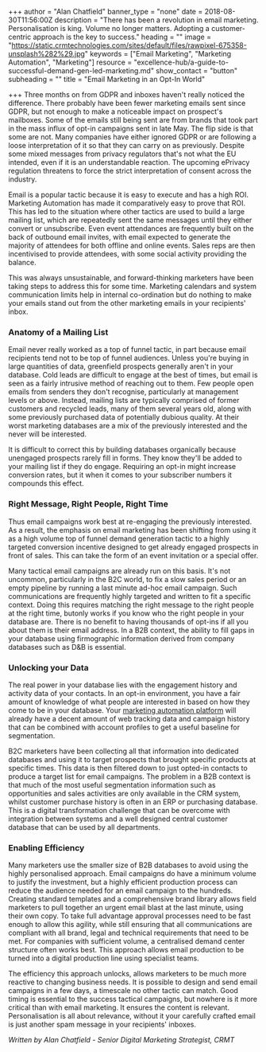 +++
author = "Alan Chatfield"
banner_type = "none"
date = 2018-08-30T11:56:00Z
description = "There has been a revolution in email marketing. Personalisation is king. Volume no longer matters. Adopting a customer-centric approach is the key to success."
heading = ""
image = "https://static.crmtechnologies.com/sites/default/files/rawpixel-675358-unsplash%282%29.jpg"
keywords = ["Email Marketing", "Marketing Automation", "Marketing"]
resource = "excellence-hub/a-guide-to-successful-demand-gen-led-marketing.md"
show_contact = "button"
subheading = ""
title = "Email Marketing in an Opt-In World"

+++
Three months on from GDPR and inboxes haven't really noticed the difference. There probably have been fewer marketing emails sent since GDPR, but not enough to make a noticeable impact on prospect's mailboxes. Some of the emails still being sent are from brands that took part in the mass influx of opt-in campaigns sent in late May. The flip side is that some are not. Many companies have either ignored GDPR or are following a loose interpretation of it so that they can carry on as previously. Despite some mixed messages from privacy regulators that's not what the EU intended, even if it is an understandable reaction. The upcoming ePrivacy regulation threatens to force the strict interpretation of consent across the industry.

Email is a popular tactic because it is easy to execute and has a high ROI. Marketing Automation has made it comparatively easy to prove that ROI. This has led to the situation where other tactics are used to build a large mailing list, which are repeatedly sent the same messages until they either convert or unsubscribe. Even event attendances are frequently built on the back of outbound email invites, with email expected to generate the majority of attendees for both offline and online events. Sales reps are then incentivised to provide attendees, with some social activity providing the balance.

This was always unsustainable, and forward-thinking marketers have been taking steps to address this for some time. Marketing calendars and system communication limits help in internal co-ordination but do nothing to make your emails stand out from the other marketing emails in your recipients' inbox.

### Anatomy of a Mailing List

Email never really worked as a top of funnel tactic, in part because email recipients tend not to be top of funnel audiences. Unless you're buying in large quantities of data, greenfield prospects generally aren't in your database. Cold leads are difficult to engage at the best of times, but email is seen as a fairly intrusive method of reaching out to them. Few people open emails from senders they don't recognise, particularly at management levels or above. Instead, mailing lists are typically comprised of former customers and recycled leads, many of them several years old, along with some previously purchased data of potentially dubious quality. At their worst marketing databases are a mix of the previously interested and the never will be interested.

It is difficult to correct this by building databases organically because unengaged prospects rarely fill in forms. They know they'll be added to your mailing list if they do engage. Requiring an opt-in might increase conversion rates, but it when it comes to your subscriber numbers it compounds this effect.

### Right Message, Right People, Right Time

Thus email campaigns work best at re-engaging the previously interested. As a result, the emphasis on email marketing has been shifting from using it as a high volume top of funnel demand generation tactic to a highly targeted conversion incentive designed to get already engaged prospects in front of sales. This can take the form of an event invitation or a special offer.

Many tactical email campaigns are already run on this basis. It's not uncommon, particularly in the B2C world, to fix a slow sales period or an empty pipeline by running a last minute ad-hoc email campaign. Such communications are frequently highly targeted and written to fit a specific context. Doing this requires matching the right message to the right people at the right time, butonly works if you know who the right people in your database are. There is no benefit to having thousands of opt-ins if all you about them is their email address. In a B2B context, the ability to fill gaps in your database using firmographic information derived from company databases such as D&B is essential.

### Unlocking your Data

The real power in your database lies with the engagement history and activity data of your contacts. In an opt-in environment, you have a fair amount of knowledge of what people are interested in based on how they come to be in your database. Your [marketing automation platform](https://www.crmtechnologies.com/what-we-do/technology-services/Marketo "Marketing Automation") will already have a decent amount of web tracking data and campaign history that can be combined with account profiles to get a useful baseline for segmentation.

B2C marketers have been collecting all that information into dedicated databases and using it to target prospects that brought specific products at specific times. This data is then filtered down to just opted-in contacts to produce a target list for email campaigns. The problem in a B2B context is that much of the most useful segmentation information such as opportunities and sales activities are only available in the CRM system, whilst customer purchase history is often in an ERP or purchasing database. This is a digital transformation challenge that can be overcome with integration between systems and a well designed central customer database that can be used by all departments.

### Enabling Efficiency

Many marketers use the smaller size of B2B databases to avoid using the highly personalised approach. Email campaigns do have a minimum volume to justify the investment, but a highly efficient production process can reduce the audience needed for an email campaign to the hundreds. Creating standard templates and a comprehensive brand library allows field marketers to pull together an urgent email blast at the last minute, using their own copy. To take full advantage approval processes need to be fast enough to allow this agility, while still ensuring that all communications are compliant with all brand, legal and technical requirements that need to be met. For companies with sufficient volume, a centralised demand center structure often works best. This approach allows email production to be turned into a digital production line using specialist teams.

The efficiency this approach unlocks, allows marketers to be much more reactive to changing business needs. It is possible to design and send email campaigns in a few days, a timescale no other tactic can match. Good timing is essential to the success tactical campaigns, but nowhere is it more critical than with email marketing. It ensures the content is relevant. Personalisation is all about relevance, without it your carefully crafted email is just another spam message in your recipients' inboxes.

_Written by Alan Chatfield - Senior Digital Marketing Strategist, CRMT_
